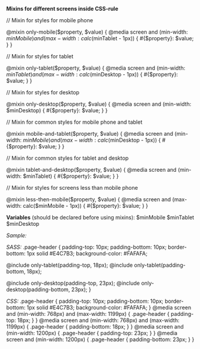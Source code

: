 **Mixins for different screens inside CSS-rule**

// Mixin for styles for mobile phone

@mixin only-mobile($property, $value) {
  @media screen and (min-width: $minMobile) and (max-width: calc($minTablet - 1px)) {
    #{$property}: $value;
  }
}

// Mixin for styles for tablet

@mixin only-tablet($property, $value) {
  @media screen and (min-width: $minTablet) and (max-width: calc($minDesktop - 1px)) {
     #{$property}: $value;
  }
}

// Mixin for styles for desktop

@mixin only-desktop($property, $value) {
  @media screen and (min-width: $minDesktop) {
     #{$property}: $value;
  }
}

// Mixin for common styles for mobile phone and tablet

@mixin mobile-and-tablet($property, $value) {
  @media screen and (min-width: $minMobile) and (max-width: calc($minDesktop - 1px)) {
     #{$property}: $value;
  }
}

// Mixin for common styles for tablet and desktop

@mixin tablet-and-desktop($property, $value) {
  @media screen and (min-width: $minTablet) {
     #{$property}: $value;
  }
}

// Mixin for styles for screens less than mobile phone

@mixin less-then-mobile($property, $value) {
  @media screen and (max-width: calc($minMobile - 1px)) {
     #{$property}: $value;
  }
}

**Variables** (should be declared before using mixins):
$minMobile
$minTablet
$minDesktop

_Sample:_

_SASS:_
.page-header {
  padding-top: 10px;
  padding-bottom: 10px;
  border-bottom: 1px solid #E4C7B3;
  background-color: #FAFAFA;

  @include only-tablet(padding-top, 18px);
  @include only-tablet(padding-bottom, 18px);

  @include only-desktop(padding-top, 23px);
  @include only-desktop(padding-bottom, 23px);
}

_CSS:_
.page-header {
  padding-top: 10px;
  padding-bottom: 10px;
  border-bottom: 1px solid #E4C7B3;
  background-color: #FAFAFA;
}
@media screen and (min-width: 768px) and (max-width: 1199px) {
  .page-header {
    padding-top: 18px;
  }
}
@media screen and (min-width: 768px) and (max-width: 1199px) {
  .page-header {
    padding-bottom: 18px;
  }
}
@media screen and (min-width: 1200px) {
  .page-header {
    padding-top: 23px;
  }
}
@media screen and (min-width: 1200px) {
  .page-header {
    padding-bottom: 23px;
  }
}
